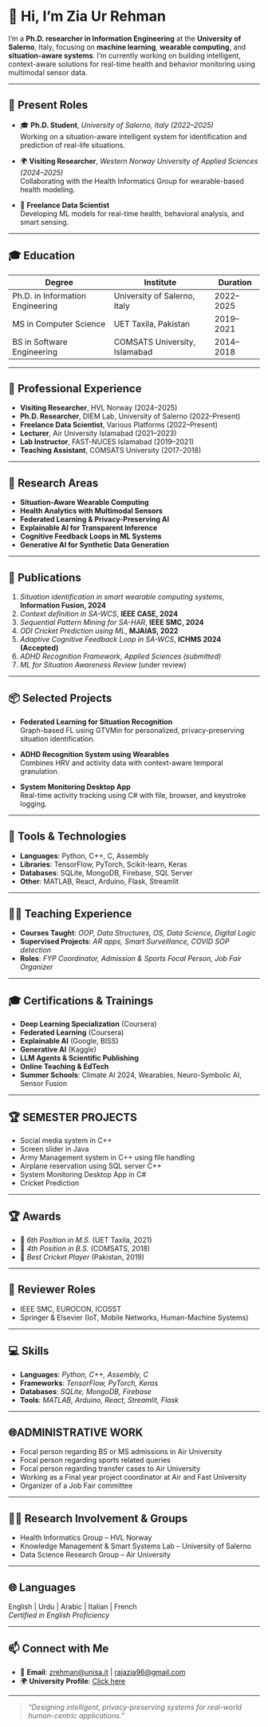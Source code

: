 # 👋 Hi, I’m **Zia Ur Rehman**

I’m a **Ph.D. researcher in Information Engineering** at the **University of Salerno**, Italy, focusing on **machine learning**, **wearable computing**, and **situation-aware systems**. I’m currently working on building intelligent, context-aware solutions for real-time health and behavior monitoring using multimodal sensor data.

---

## 🔬 **Present Roles**

- 🎓 **Ph.D. Student**, *University of Salerno, Italy (2022–2025)*  
  Working on a situation-aware intelligent system for identification and prediction of real-life situations.

- 🌍 **Visiting Researcher**, *Western Norway University of Applied Sciences (2024–2025)*  
  Collaborating with the Health Informatics Group for wearable-based health modeling.

- 🤖 **Freelance Data Scientist**  
  Developing ML models for real-time health, behavioral analysis, and smart sensing.

---

## 🎓 **Education**

| **Degree**                        | **Institute**                      | **Duration** |
|----------------------------------|------------------------------------|--------------|
| Ph.D. in Information Engineering | University of Salerno, Italy       | 2022–2025    |
| MS in Computer Science           | UET Taxila, Pakistan               | 2019–2021    |
| BS in Software Engineering       | COMSATS University, Islamabad      | 2014–2018    |

---
## 💼 Professional Experience
- **Visiting Researcher**, HVL Norway (2024–2025)
- **Ph.D. Researcher**, DIEM Lab, University of Salerno (2022–Present)
- **Freelance Data Scientist**, Various Platforms (2022–Present)
- **Lecturer**, Air University Islamabad (2021–2023)
- **Lab Instructor**, FAST-NUCES Islamabad (2019–2021)
- **Teaching Assistant**, COMSATS University (2017–2018)


---

## 🧠 **Research Areas**

- **Situation-Aware Wearable Computing**  
- **Health Analytics with Multimodal Sensors**  
- **Federated Learning & Privacy-Preserving AI**  
- **Explainable AI for Transparent Inference**  
- **Cognitive Feedback Loops in ML Systems**  
- **Generative AI for Synthetic Data Generation**

---

## 📝 **Publications**

1. *Situation identification in smart wearable computing systems*, **Information Fusion, 2024**  
2. *Context definition in SA-WCS*, **IEEE CASE, 2024**  
3. *Sequential Pattern Mining for SA-HAR*, **IEEE SMC, 2024**  
4. *ODI Cricket Prediction using ML*, **MJAIAS, 2022**  
5. *Adaptive Cognitive Feedback Loop in SA-WCS*, **ICHMS 2024 (Accepted)**  
6. *ADHD Recognition Framework*, *Applied Sciences (submitted)*  
7. *ML for Situation Awareness Review* (under review)

---

## 📦 **Selected Projects**

- **Federated Learning for Situation Recognition**  
  Graph-based FL using GTVMin for personalized, privacy-preserving situation identification.

- **ADHD Recognition System using Wearables**  
  Combines HRV and activity data with context-aware temporal granulation.

- **System Monitoring Desktop App**  
  Real-time activity tracking using C# with file, browser, and keystroke logging.

---
## 🧰 Tools & Technologies
- **Languages**: Python, C++, C, Assembly
- **Libraries**: TensorFlow, PyTorch, Scikit-learn, Keras
- **Databases**: SQLite, MongoDB, Firebase, SQL Server
- **Other**: MATLAB, React, Arduino, Flask, Streamlit
---
## 👨‍🏫 **Teaching Experience**

- **Courses Taught**: *OOP, Data Structures, OS, Data Science, Digital Logic*  
- **Supervised Projects**: *AR apps, Smart Surveillance, COVID SOP detection*  
- **Roles**: *FYP Coordinator, Admission & Sports Focal Person, Job Fair Organizer*

---

## 🎓 **Certifications & Trainings**

- **Deep Learning Specialization** (Coursera)  
- **Federated Learning** (Coursera)  
- **Explainable AI** (Google, BISS)  
- **Generative AI** (Kaggle)  
- **LLM Agents & Scientific Publishing**  
- **Online Teaching & EdTech**
- **Summer Schools**: Climate AI 2024, Wearables, Neuro-Symbolic AI, Sensor Fusion



---
## 🏆 **SEMESTER PROJECTS**
-	Social media system in C++ 
-	Screen slider in Java
-	Army Management system in C++ using file handling
-	Airplane reservation using SQL server C++
-	System Monitoring Desktop App in C#
-	Cricket Prediction 

---
## 🏆 **Awards**

- 🏅 *6th Position in M.S.* (UET Taxila, 2021)  
- 🏅 *4th Position in B.S.* (COMSATS, 2018)  
- 🏏 *Best Cricket Player* (Pakistan, 2019)

---

## 🧪 **Reviewer Roles**

- IEEE SMC, EUROCON, ICOSST  
- Springer & Elsevier (IoT, Mobile Networks, Human-Machine Systems)

---

## 💻 **Skills**

- **Languages**: *Python, C++, Assembly, C*  
- **Frameworks**: *TensorFlow, PyTorch, Keras*  
- **Databases**: *SQLite, MongoDB, Firebase*  
- **Tools**: *MATLAB, Arduino, React, Streamlit, Flask*

---
## 🌐**ADMINISTRATIVE WORK**
- Focal person regarding BS or MS admissions in Air University 
-	Focal person regarding sports related queries
-	Focal person regarding transfer cases to Air University
-	Working as a Final year project coordinator at Air and Fast University 
-	Organizer of a Job Fair committee       

---
## 🧑‍🔬 Research Involvement & Groups
- Health Informatics Group – HVL Norway
- Knowledge Management & Smart Systems Lab – University of Salerno
- Data Science Research Group – Air University

---
## 🌐 **Languages**

English | Urdu | Arabic | Italian | French  
*Certified in English Proficiency*

---

## 📫 **Connect with Me**

- 📧 **Email**: zrehman@unisa.it | rajazia96@gmail.com  
- 🌍 **University Profile**: [Click here](https://rubrica.unisa.it/persone?matricola=062073)  
  

---

> *“Designing intelligent, privacy-preserving systems for real-world human-centric applications.”*
